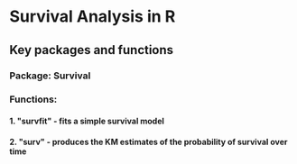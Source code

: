 # Survival Analysis in R
## Key packages and functions
### Package: Survival
### Functions:
#### 1. "survfit" - fits a simple survival model
#### 2. "surv" - produces the KM estimates of the probability of survival over time
